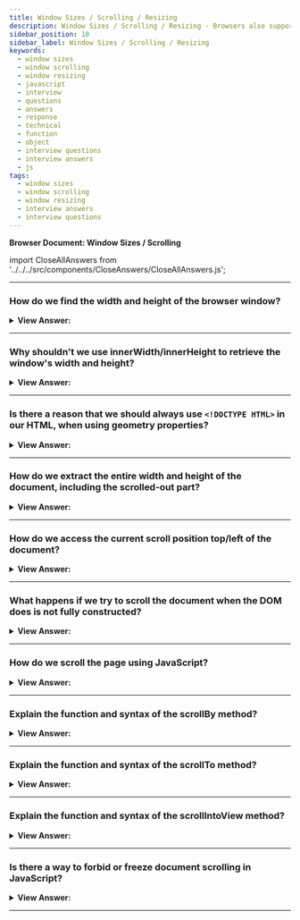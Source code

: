 ```yaml
---
title: Window Sizes / Scrolling / Resizing
description: Window Sizes / Scrolling / Resizing - Browsers also support properties like window.innerWidth/innerHeight. - JavaScript Interview Questions & Answers
sidebar_position: 10
sidebar_label: Window Sizes / Scrolling / Resizing
keywords:
  - window sizes
  - window scrolling
  - window resizing
  - javascript
  - interview
  - questions
  - answers
  - response
  - technical
  - function
  - object
  - interview questions
  - interview answers
  - js
tags:
  - window sizes
  - window scrolling
  - window resizing
  - interview answers
  - interview questions
---
```


<head>
  <title>Window Sizes / Scrolling / Resizing | HelloJavaScript.info</title>
</head>

**Browser Document: Window Sizes / Scrolling**

import CloseAllAnswers from '../../../src/components/CloseAnswers/CloseAllAnswers.js';

<CloseAllAnswers />

---

### How do we find the width and height of the browser window?

<details>
  <summary><strong>View Answer:</strong></summary>
  <div>
  <div><strong>Interview Response:</strong> To extact the window width and height, we can use the clientWidth/clientHeight of document.documentElement. Using this approach is the correct way to extract the width and height of the window, not window.innerWidth/innerHeight.
    </div><br />
  <div><strong className="codeExample">Code Example:</strong><br /><br />

  <div></div>

```js
// full window width
alert(window.innerWidth);

// window width minus the scrollbar
alert(document.documentElement.clientWidth);
```

  </div>
  </div>
</details>

---

### Why shouldn't we use innerWidth/innerHeight to retrieve the window's width and height?

<details>
  <summary><strong>View Answer:</strong></summary>
  <div>
  <div><strong>Interview Response:</strong> Browsers also support properties like window.innerWidth/innerHeight. They look like what we want, but they are not. If a scrollbar exists and takes up some space, clientWidth/clientHeight delivers the width/height without it (subtracts it). In other words, they return the width and height of the visible portion of the page that is accessible for content. The window.innerWidth/innerHeight properties include the scrollbar in their computation. Most of the time, we require the available window width. We should utilize documentElement.clientHeight/clientWidth to draw or place things within the scrollbar (if any).
    </div><br />
  <div><strong className="codeExample">Code Example:</strong><br /><br />

  <div></div>

```js
// full window width
alert(window.innerWidth); // includes the scrollbar size in the return value

// window width minus the scrollbar
alert(document.documentElement.clientWidth);
```

  </div>
  </div>
</details>

---

### Is there a reason that we should always use `<!DOCTYPE HTML>` in our HTML, when using geometry properties?

<details>
  <summary><strong>View Answer:</strong></summary>
  <div>
  <div><strong>Interview Response:</strong> When there is no &#8249;!DOCTYPE HTML&#8250; in HTML, top-level geometric properties may behave outside their intended behavior. Strange things are possible. We should alwaYs use !DOCTYPE HTML in modern web application development.
    </div>
  </div>
</details>

---

### How do we extract the entire width and height of the document, including the scrolled-out part?

<details>
  <summary><strong>View Answer:</strong></summary>
  <div>
  <div><strong>Interview Response:</strong> Theoretically, because the root document element document.documentElement and it encloses all of the information, we could measure the total size of the document as document.documentElement.scrollWidth/scrollHeight. However, these attributes do not operate as intended on that element throughout the entire page. If there is no scroll in Chrome/Safari/Opera, documentElement.scrollHeight may be smaller than documentElement.clientHeight! Isn't it strange? To acquire the complete document height with confidence, we should take the greatest of these properties.
    </div><br />
  <div><strong className="codeExample">Code Example:</strong><br /><br />

  <div></div>

```js
let scrollHeight = Math.max(
  document.body.scrollHeight,
  document.documentElement.scrollHeight,
  document.body.offsetHeight,
  document.documentElement.offsetHeight,
  document.body.clientHeight,
  document.documentElement.clientHeight
);

alert('Full document height, with scrolled out part: ' + scrollHeight);
```

  </div>
  </div>
</details>

---

### How do we access the current scroll position top/left of the document?

<details>
  <summary><strong>View Answer:</strong></summary>
  <div>
  <div><strong>Interview Response:</strong> The current scroll is available in the special properties, window.pageXOffset/pageYOffset, which are read-only. This state ensures that we extract the current scroll state in all browsers.</div><br />
  <div><strong>Technical Response:</strong> DOM elements' scrollLeft/scrollTop attributes contain the current scroll state. document.documentElement is used for document scrolling. Most browsers support scrollLeft/scrollTop, except older WebKit-based browsers like Safari (bug 5991), where we need to use document.body instead of document.documentElement. Fortunately, we don't have to remember these quirks because the scroll gets provided in the read-only special properties window.pageXOffset/pageYOffset.
  </div><br />
  <div><strong className="codeExample">Code Example:</strong><br /><br />

  <div></div>

```js
alert('Current scroll from the top: ' + window.pageYOffset);
alert('Current scroll from the left: ' + window.pageXOffset);
```

  </div>
  </div>
</details>

---

### What happens if we try to scroll the document when the DOM does is not fully constructed?

<details>
  <summary><strong>View Answer:</strong></summary>
  <div>
  <div><strong>Interview Response:</strong> If we try to scroll the page with a script in &#8249;head&#8250;, it fails because the DOM is not fully built. It is common to place these scripts at the bottom of the document or in a deferred script.</div><br />
  <div><strong>Technical Response:</strong> To scroll the page with JavaScript, the DOM must be fully constructed. For example, attempting to scroll the page with a script in the &#8249;head&#8250; fails because the DOM is not fully built. It is common to place these scripts at the bottom of the document or in a deferred script. The defer property instructs the browser not to wait for the script to complete. Instead, the browser continues processing the HTML and building the DOM. The script loads "in the background" and starts when the DOM fully builds.
  </div><br />
  <div><strong className="codeExample">Code Example:</strong><br /><br />

  <div></div>

```html
<p>...content before script...</p>

<script
  defer
  src="https://javascript.info/article/script-async-defer/long.js?speed=1"
></script>

<!-- visible immediately -->
<p>...content after script...</p>
```

  </div>
  </div>
</details>

---

### How do we scroll the page using JavaScript?

<details>
  <summary><strong>View Answer:</strong></summary>
  <div>
  <div><strong>Interview Response:</strong> The simplest solution is to use the special methods window.scrollBy(x,y) and window.scrollTo(pageX,pageY). These methods function in the same way for all browsers.</div><br />
  <div><strong>Technical Response:</strong> Regular items can be scrolled by adjusting the scrollTop/scrollLeft values. We implement this for the page by using document.documentElement.scrollTop/scrollLeft (except in Safari, where we should use document.body.scrollTop/Left instead). Another option is to use the specific methods window.scrollBy(x,y) and window.scrollTo(x,y) (pageX,pageY). These approaches function in the same way for all browsers.
  </div>
  </div>
</details>

---

### Explain the function and syntax of the scrollBy method?

<details>
  <summary><strong>View Answer:</strong></summary>
  <div>
  <div><strong>Interview Response:</strong> The scrollBy(x,y) method scrolls the page related to its current location. ScrollBy(0,10), for example, scrolls the page 10px down. It uses two non-optional parameters, including the x and y coordinates. An additional parameter option, ScrollToOptions, accesses left, top, and behavior properties in a dictionary object.
    </div><br />
  <div><strong className="codeExample">Syntax:</strong><br /><br />

  <div></div>

```js
window.scrollBy(x - coord, y - coord);
window.scrollBy(options);
```

  </div><br />
  <div><strong className="codeExample">Code Example:</strong><br /><br />

  <div></div>

```js
// To scroll down one page:
window.scrollBy(0, window.innerHeight);

// Using scrollBy Options object
window.scrollBy({
  top: 100,
  left: 100,
  behavior: 'smooth',
});
```

  </div>
  </div>
</details>

---

### Explain the function and syntax of the scrollTo method?

<details>
  <summary><strong>View Answer:</strong></summary>
  <div>
  <div><strong>Interview Response:</strong> The scrollTo(pageX,pageY) method scrolls the page to absolute coordinates, such that the top-left corner of the viewable area has coordinates (pageX, pageY) relative to the top-left corner of the document.
    </div><br />
  <div><strong className="codeExample">Syntax:</strong><br /><br />

  <div></div>

```js
window.scrollTo(x - coord, y - coord);
window.scrollTo(options);
```

  </div><br />
  <div><strong className="codeExample">Code Example:</strong><br /><br />

  <div></div>

```js
// Using scrollTo Options object
window.scrollTo({
  top: 100,
  left: 100,
  behavior: 'smooth',
});
```

:::note
It is like setting scrollLeft/scrollTop. To scroll to the beginning, we can use scrollTo(0,0). These methods function in the same way for all browsers. Window.scrollTo() moves the cursor to a specific set of coordinates in the document. The scrollTo() method of the element interface scrolls to a particular set of coordinates inside a given element.
:::

  </div>
  </div>
</details>

---

### Explain the function and syntax of the scrollIntoView method?

<details>
  <summary><strong>View Answer:</strong></summary>
  <div>
  <div><strong>Interview Response:</strong> The call to elem. scrollIntoView(top) scrolls the page to reveal elem. There is just one boolean parameter. If top=true (that is the default), the page scrolls to make elem appear on the top of the window. The upper edge of the element aligns with the window top. If top=false, the page scrolls to make elem appear at the bottom. The bottom edge of the element aligns with the window bottom.
    </div>
  </div>
</details>

---

### Is there a way to forbid or freeze document scrolling in JavaScript?

<details>
  <summary><strong>View Answer:</strong></summary>
  <div>
  <div><strong>Interview Response:</strong> It’s enough to set document.body.style.overflow = "hidden" to make the document un-scrollable. The page will "freeze" when it is currently scrolling. The same technique stops the scroll for additional components, not just for document.body. The disadvantage of this strategy is that the scrollbar vanishes, impacting the presentation of the document.
    </div><br />
  <div><strong className="codeExample">Code Example:</strong><br /><br />

  <div></div>

```js
// Freeze the page
document.body.style.overflow = 'hidden';

// Unfreeze the page
document.body.style.overflow = '';
```

:::note
If it occupied some space, that space is now free, and the content “jumps” to fill it. That looks odd, but if we compare clientWidth before and after the freeze, there is a workaround. If it increased (the scrollbar disappeared), add padding to document.body in place of the scrollbar to keep the content width the same.
:::

  </div>
  </div>
</details>

---
